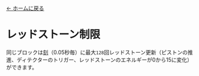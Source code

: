 [← ホームに戻る](../)
# レッドストーン制限

同じブロックは[刻](https://minecraft.fandom.com/ja/wiki/刻)（0.05秒毎）に最大`128`回レッドストーン更新（ピストンの推進、ディテクターのトリガー、レッドストーンのエネルギーが0から15に変化）ができます。
